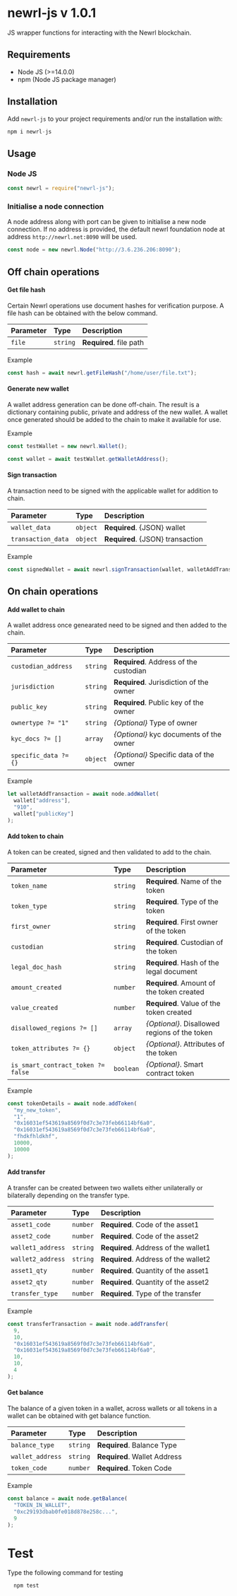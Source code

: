# newrl-js v 1.0.1

JS wrapper functions for interacting with the Newrl blockchain.

## Requirements

- Node JS (>=14.0.0)
- npm (Node JS package manager)

## Installation

Add `newrl-js` to your project requirements
and/or run the installation with:

```js
npm i newrl-js
```

## Usage

### Node JS

```js
const newrl = require("newrl-js");
```

### Initialise a node connection

A node address along with port can be given to initialise a new node connection. If no address is provided, the default newrl foundation node at address `http://newrl.net:8090` will be used.

```js
const node = new newrl.Node("http://3.6.236.206:8090");
```

## Off chain operations

#### Get file hash

Certain Newrl operations use document hashes for verification purpose. A file hash can be obtained with the below command.

| Parameter | Type     | Description             |
| :-------- | :------- | :---------------------- |
| `file`    | `string` | **Required**. file path |

Example

```js
const hash = await newrl.getFileHash("/home/user/file.txt");
```

#### Generate new wallet

A wallet address generation can be done off-chain. The result is a dictionary containing public, private and address of the new wallet. A wallet once generated should be added to the chain to make it available for use.

Example

```js
const testWallet = new newrl.Wallet();

const wallet = await testWallet.getWalletAddress();
```

#### Sign transaction

A transaction need to be signed with the applicable wallet for addition to chain.

| Parameter          | Type     | Description                      |
| :----------------- | :------- | :------------------------------- |
| `wallet_data`      | `object` | **Required**. {JSON} wallet      |
| `transaction_data` | `object` | **Required**. {JSON} transaction |

Example

```js
const signedWallet = await newrl.signTransaction(wallet, walletAddTransaction);
```

## On chain operations

#### Add wallet to chain

A wallet address once genearated need to be signed and then added to the chain.

| Parameter             | Type     | Description                             |
| :-------------------- | :------- | :-------------------------------------- |
| `custodian_address`   | `string` | **Required**. Address of the custodian  |
| `jurisdiction`        | `string` | **Required**. Jurisdiction of the owner |
| `public_key`          | `string` | **Required**. Public key of the owner   |
| `ownertype ?= "1"`    | `string` | _{Optional}_ Type of owner              |
| `kyc_docs ?= []`      | `array`  | _{Optional}_ kyc documents of the owner |
| `specific_data ?= {}` | `object` | _{Optional}_ Specific data of the owner |

Example

```js
let walletAddTransaction = await node.addWallet(
  wallet["address"],
  "910",
  wallet["publicKey"]
);
```

#### Add token to chain

A token can be created, signed and then validated to add to the chain.

| Parameter                          | Type      | Description                                   |
| :--------------------------------- | :-------- | :-------------------------------------------- |
| `token_name`                       | `string`  | **Required**. Name of the token               |
| `token_type`                       | `string`  | **Required**. Type of the token               |
| `first_owner`                      | `string`  | **Required**. First owner of the token        |
| `custodian`                        | `string`  | **Required**. Custodian of the token          |
| `legal_doc_hash`                   | `string`  | **Required**. Hash of the legal document      |
| `amount_created`                   | `number`  | **Required**. Amount of the token created     |
| `value_created`                    | `number`  | **Required**. Value of the token created      |
| `disallowed_regions ?= []`         | `array`   | _{Optional}_. Disallowed regions of the token |
| `token_attributes ?= {}`           | `object`  | _{Optional}_. Attributes of the token         |
| `is_smart_contract_token ?= false` | `boolean` | _{Optional}_. Smart contract token            |

Example

```js
const tokenDetails = await node.addToken(
  "my_new_token",
  "1",
  "0x16031ef543619a8569f0d7c3e73feb66114bf6a0",
  "0x16031ef543619a8569f0d7c3e73feb66114bf6a0",
  "fhdkfhldkhf",
  10000,
  10000
);
```

#### Add transfer

A transfer can be created between two wallets either unilaterally or bilaterally depending on the transfer type.

| Parameter         | Type     | Description                          |
| :---------------- | :------- | :----------------------------------- |
| `asset1_code`     | `number` | **Required**. Code of the asset1     |
| `asset2_code`     | `number` | **Required**. Code of the asset2     |
| `wallet1_address` | `string` | **Required**. Address of the wallet1 |
| `wallet2_address` | `string` | **Required**. Address of the wallet2 |
| `asset1_qty`      | `number` | **Required**. Quantity of the asset1 |
| `asset2_qty`      | `number` | **Required**. Quantity of the asset2 |
| `transfer_type`   | `number` | **Required**. Type of the transfer   |

Example

```js
const transferTransaction = await node.addTransfer(
  9,
  10,
  "0x16031ef543619a8569f0d7c3e73feb66114bf6a0",
  "0x16031ef543619a8569f0d7c3e73feb66114bf6a0",
  10,
  10,
  4
);
```

#### Get balance

The balance of a given token in a wallet, across wallets or all tokens in a wallet can be obtained with get balance function.

| Parameter        | Type     | Description                  |
| :--------------- | :------- | :--------------------------- |
| `balance_type`   | `string` | **Required**. Balance Type   |
| `wallet_address` | `string` | **Required**. Wallet Address |
| `token_code`     | `number` | **Required**. Token Code     |

Example

```js
const balance = await node.getBalance(
  "TOKEN_IN_WALLET",
  "0xc29193dbab0fe018d878e258c...",
  9
);
```

# Test

Type the following command for testing

```js
  npm test
```
